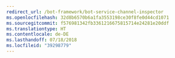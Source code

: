 ```yaml
---
redirect_url: /bot-framework/bot-service-channel-inspector
ms.openlocfilehash: 32d8b6570b6a1fa3553198ce30f8fe0d44cd1071
ms.sourcegitcommit: f576981342fb3361216675815714e24281e20ddf
ms.translationtype: HT
ms.contentlocale: de-DE
ms.lasthandoff: 07/18/2018
ms.locfileid: "39298779"
---
```

